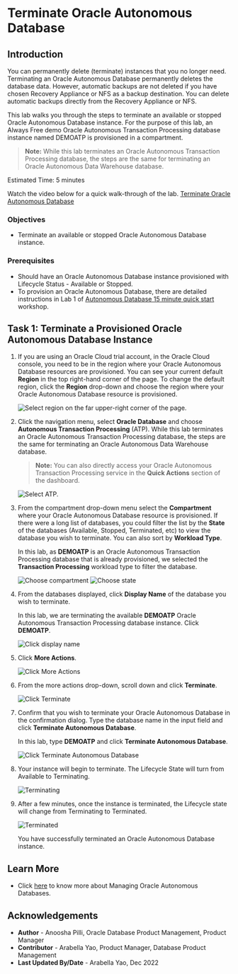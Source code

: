# Terminate Oracle Autonomous Database

## Introduction

You can permanently delete (terminate) instances that you no longer need. Terminating an Oracle Autonomous Database permanently deletes the database data. However, automatic backups are not deleted if you have chosen Recovery Appliance or NFS as a backup destination. You can delete automatic backups directly from the Recovery Appliance or NFS.

This lab walks you through the steps to terminate an available or stopped Oracle Autonomous Database instance. For the purpose of this lab, an Always Free demo Oracle Autonomous Transaction Processing database instance named DEMOATP is provisioned in a compartment. 
>**Note:** While this lab terminates an Oracle Autonomous Transaction Processing database, the steps are the same for terminating an Oracle Autonomous Data Warehouse database.

Estimated Time: 5 minutes

Watch the video below for a quick walk-through of the lab.
[Terminate Oracle Autonomous Database](videohub:1_y16iujj6)

### Objectives

- Terminate an available or stopped Oracle Autonomous Database instance.

### Prerequisites

- Should have an Oracle Autonomous Database instance provisioned with Lifecycle Status - Available or Stopped.
- To provision an Oracle Autonomous Database, there are detailed instructions in Lab 1 of [Autonomous Database 15 minute quick start](https://apexapps.oracle.com/pls/apex/dbpm/r/livelabs/view-workshop?wid=928) workshop.

## Task 1: Terminate a Provisioned Oracle Autonomous Database Instance

1. If you are using an Oracle Cloud trial account, in the Oracle Cloud console, you need to be in the region where your Oracle Autonomous Database resources are provisioned. You can see your current default **Region** in the top right-hand corner of the page. To change the default region, click the **Region** drop-down and choose the region where your Oracle Autonomous Database resource is provisioned.

    ![Select region on the far upper-right corner of the page.](https://oracle-livelabs.github.io/common/images/console/region.png " ")

2. Click the navigation menu, select **Oracle Database** and choose **Autonomous Transaction Processing** (ATP). While this lab terminates an Oracle Autonomous Transaction Processing database, the steps are the same for terminating an Oracle Autonomous Data Warehouse database.

    >**Note:** You can also directly access your Oracle Autonomous Transaction Processing service in the **Quick Actions** section of the dashboard.

    ![Select ATP.](https://oracle-livelabs.github.io/common/images/console/database-atp.png " ")

3. From the compartment drop-down menu select the **Compartment** where your Oracle Autonomous Database resource is provisioned. If there were a long list of databases, you could filter the list by the **State** of the databases (Available, Stopped, Terminated, etc) to view the database you wish to terminate. You can also sort by **Workload Type**.

    In this lab, as **DEMOATP** is an Oracle Autonomous Transaction Processing database that is already provisioned, we selected the **Transaction Processing** workload type to filter the database.

    ![Choose compartment](./images/choose-compartment.png " ")
    ![Choose state](./images/choose-state.png " ")

4. From the databases displayed, click **Display Name** of the database you wish to terminate.

    In this lab, we are terminating the available **DEMOATP** Oracle Autonomous Transaction Processing database instance. Click **DEMOATP**.

    ![Click display name](./images/demoatp.png " ")

5. Click **More Actions**.

    ![Click More Actions](./images/more-actions.png " ")

6. From the more actions drop-down, scroll down and click **Terminate**.

    ![Click Terminate](./images/terminate.png " ")

7. Confirm that you wish to terminate your Oracle Autonomous Database in the confirmation dialog. Type the database name in the input field and click **Terminate Autonomous Database**.

    In this lab, type **DEMOATP** and click **Terminate Autonomous Database**.

    ![Click Terminate Autonomous Database](./images/demoatp-terminate.png " ")

8.  Your instance will begin to terminate. The Lifecycle State will turn from Available to Terminating.

    ![Terminating](./images/terminating.png " ")

9. After a few minutes, once the instance is terminated, the Lifecycle state will change from Terminating to Terminated.

    ![Terminated](./images/terminated.png " ")

    You have successfully terminated an Oracle Autonomous Database instance.

## Learn More

* Click [here](https://docs.oracle.com/en-us/iaas/exadata/doc/eccmanagingadbs.html#GUID-A00BC3BB-3AE6-4FBF-AEAF-2D9C14CD1D9A) to know more about Managing Oracle Autonomous Databases.

## Acknowledgements

* **Author** - Anoosha Pilli, Oracle Database Product Management, Product Manager
* **Contributor** - Arabella Yao, Product Manager, Database Product Management
* **Last Updated By/Date** - Arabella Yao, Dec 2022